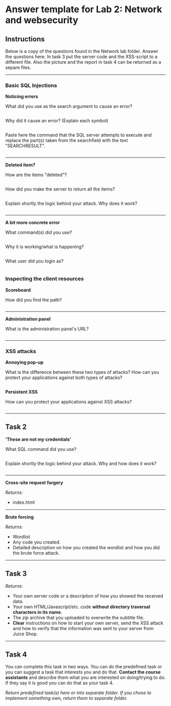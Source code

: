 # Answer template for Lab 2: Network and websecurity

## Instructions

Below is a copy of the questions found in the Network lab folder. Answer the questions here. In task 3 put the server code and the XSS-script to a different file. Also the picture and the report in task 4 can be returned as a separe files.

---
### Basic SQL Injections

**Noticing errors**


What did you use as the search argument to cause an error?
```sql

```
Why did it cause an error? (Explain each symbol)
```

```
 
Paste here the command that the SQL server attempts to execute and replace the part(s) taken from the searchfield with the text "SEARCHRESULT".
```sql

```

---
**Deleted item?**

How are the items "deleted"?
```

```
How did you make the server to return all the items?
```

```
Explain shortly the logic behind your attack. Why does it work?
```

```
---
**A bit more concrete error**


What command(s) did you use?
```sql

```
Why it is working/what is happening?
```

```
What user did you login as?
```

```

### Inspecting the client resources

**Scoreboard**

How did you find the path?
```

```
---
**Administration panel**

What is the administration panel's URL?
```

```
---
### XSS attacks

**Annoying pop-up**

What is the difference between these two types of attacks? How can you protect your applications against both types of attacks?
```

```

**Persistent XSS**

How can you protect your applications against XSS attacks?
```

```

---

## Task 2 

**'These are not my credentials'**

What SQL command did you use?
 ``` sql

```

Explain shortly the logic behind your attack. Why and how does it work?

```

```
---
**Cross-site request forgery**

*Returns:*
* index.html

---

**Brute forcing**

*Returns:*
* Wordlist
* Any code you created.
* Detailed description on how you created the wordlist and how you did the brute force attack.

---

## Task 3


*Returns:*

* Your own server code or a description of how you showed the received data.
* Your own HTML/Javascript/etc. code **without directory traversal characters in its name**.
* The *zip* archive that you uploaded to overwrite the subtitle file.
* **Clear** instructions on how to start your own server, send the XSS attack and how to verify that the information was sent to your server from Juice Shop.
---

## Task 4

You can complete this task in two ways. You can do the predefined task or you can suggest a task that interests you and do that. __Contact the course assistants__ and describe them what you are interested on doing/trying to do. If they say it is good you can do that as your task 4.

*Return predefined task(s) here or into separate folder. If you chose to implement something own, return them to separate folder.*



























